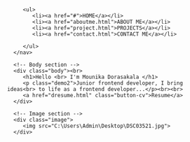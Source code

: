 <!DOCTYPE html>
<html>
<head>
   <meta charset="UTF-8">
   <meta name="viewport" content="width=device-width, initial-scale=1.0">
   <link rel="stylesheet" href="style.css">



   <title>Personal portfolio</title>
   <style>
      /* Reset default browser styles */
      * {
         margin: 0;
         padding: 0;
         font-family:sans-serif;
      }

      /* Styles for header section */
      .header {
         width: 100%;
         height: 100vh;
         background-color: rgb(133, 3, 150);
      }

      /* Styles for navigation bar */
      nav {
         display: flex;
         margin: auto;
         width: 90%;
         padding: 20px;
         align-items: center;
         justify-content: space-between;
      }

      nav ul li {
         display: inline-block;
         list-style: none;
         margin: 10px;
      }

      nav ul li a {
         text-decoration: none;
         color: black;
         font-weight: bolder;
      }

      nav ul li a:hover {
         background-color:seagreen;
         border-radius: 2px;
         color: white;
      }

      .button-cv, .button-gfc{
         display: inline-block;
         margin-left: 0%;
         border-radius: 5px;
         transition: background-color 0.5s;
         background: black;
         padding: 10px;
         text-decoration: none;
         font-weight: bold;
         color: white;
         border: none;
         cursor: pointer;
      }

      .button-cv:hover {
         background-color: white;
         color: black;
      }

      .button-gfc{
         background: pink;
      }

      .button-gfc:hover {
         background-color: white;
         color: black;
      }

      /* Styles for body section */
      .body {
         margin-left: 100px;
         margin-top: 100px;
      }

      .body h1 {
         font-size: 30px;
         color: black;
         margin-bottom: 20px;
      }

      .demo1 {
         color: orange;
         margin-bottom: 30px;
      }
  
      .demo2 {
         color: black;
         line-height: 20px;
      }

      .button-lrn, .button-hire{
         background: black;
         padding: 10px 12px;
         text-decoration: none;
         font-weight: bold;
         color: seagreen;
         display: inline-block;
         margin: 30px 8px;
         border-radius: 5px;
         transition: background-color 0.3s;
         border: none;
         letter-spacing: 1px;
         cursor: pointer;
      }

      .button-lrn:hover {
         background-color:seagreen;
         color: black;
      }

      .button-hire {
         background: black;
      }

      .button-hire:hover {
         background-color: seagreen;
      }

      span {
         color: seagreen;
       }

      /* Styles for image section */
      .image {
         width: 45%;
         height: 100%;
         position: absolute;
         bottom: 0;
         right: 100px;
      }
      .image img {
         height: 70%;
         position:absolute;
         left: 50%;
         bottom: 10%;
         transform: translate(-60%);
         image-rendering: auto;
         border-radius: 80%;
    
      }
   </style>
</head>
<body>
   <!-- Header section -->
   <div class="header">
      <nav>

         <ul>
            <li><a href="#">HOME</a></li>
            <li><a href="aboutme.html">ABOUT ME</a></li>
            <li><a href="project.html">PROJECTS</a></li>
            <li><a href="contact.html">CONTACT ME</a></li>
         
         </ul>
      </nav>

      <!-- Body section -->
      <div class="body"><br>
         <h1>Hello <br> I'm Mounika Dorasakala </h1>
         <p class="demo2">Junior frontend developer, I bring ideas<br> to life as a frontend developer...</p><br><br>
         <a href="dresume.html" class="button-cv">Resume</a>
      </div>
      
      <!-- Image section -->
      <div class="image">
         <img src="C:\Users\Admin\Desktop\DSC03521.jpg">     
      </div>
   </div>
</body>
</html>
